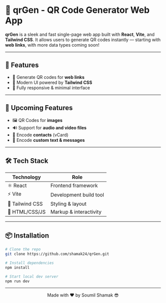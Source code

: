 # 🚀 qrGen - QR Code Generator Web App

**qrGen** is a sleek and fast single-page web app built with **React**, **Vite**, and **Tailwind CSS**. It allows users to generate QR codes instantly — starting with **web links**, with more data types coming soon!

<!-- ![qrGen Preview](https://via.placeholder.com/800x400?text=qrGen+Web+App+Preview) -->

---

## 🧠 Features

- 🔗 Generate QR codes for **web links**
- 🎨 Modern UI powered by **Tailwind CSS**
- 📱 Fully responsive & minimal interface

---

## 🚧 Upcoming Features

- 🖼️ QR Codes for **images**
- 🔊 Support for **audio and video files**
- 👥 Encode **contacts** (vCard)
- 📝 Encode **custom text & messages**

---

## 🛠️ Tech Stack

| Technology | Role |
|------------|------|
| ⚛️ React    | Frontend framework |
| ⚡ Vite     | Development build tool |
| 🎨 Tailwind CSS | Styling & layout |
| 🧱 HTML/CSS/JS | Markup & interactivity |

---

## 📦 Installation

```bash
# Clone the repo
git clone https://github.com/shamak24/qrGen.git

# Install dependencies
npm install

# Start local dev server
npm run dev
```
---
<p align="center">Made with ❤️ by Soumil Shamak 😎</p>

